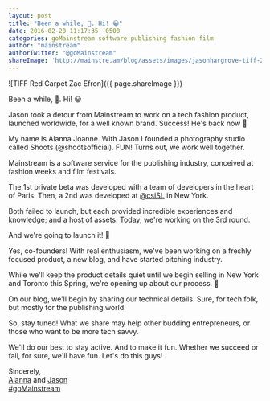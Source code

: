 ```yaml
---
layout: post
title: "Been a while, 🤔. Hi! 😀"
date: 2016-02-20 11:17:35 -0500
categories: goMainstream software publishing fashion film
author: "mainstream"
authorTwitter: "@goMainstream"
shareImage: 'http://mainstre.am/blog/assets/images/jasonhargrove-tiff-2012-paperboy-zacefron-.jpg'
---
```


![TIFF Red Carpet Zac Efron]({{ page.shareImage }})

Been a while, 🤔. Hi! 😀

Jason took a detour from Mainstream to work on a tech fashion product, launched worldwide, for a well known brand. Success! He's back now 🤗

My name is Alanna Joanne. With Jason I founded a photography studio called Shoots (@shootsofficial). FUN! Turns out, we work well together.

Mainstream is a software service for the publishing industry, conceived at fashion weeks and film festivals.

The 1st private beta was developed with a team of developers in the heart of Paris. Then, a 2nd was developed at [@csiSL](https://twitter.com/csiSL) in New York.

Both failed to launch, but each provided incredible experiences and knowledge; and a host of assets. Today, we're working on the 3rd round.

And we're going to launch it! 🚀

Yes, co-founders! With real enthusiasm, we've been working on a freshly focused product, a new blog, and have started pitching industry.

While we'll keep the product details quiet until we begin selling in New York and Toronto this Spring, we're opening up about our process. 📖

On our blog, we'll begin by sharing our technical details. Sure, for tech folk, but mostly for the publishing world. 

So, stay tuned! What we share may help other budding entrepreneurs, or those who want to be more tech savvy.

We'll do our best to stay active. And to make it fun. Whether we succeed or fail, for sure, we'll have fun. Let's do this guys!

Sincerely,  
[Alanna](https://twitter.com/alannajoanne11) and [Jason](https://twitter.com/jasonhargrove)   
[#goMainstream](https://twitter.com/search?q=%23goMainstream&src=typd)
